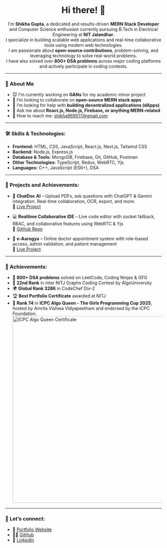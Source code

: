 <h1 align="center">Hi there! 👋</h1>

<p align="center">
I'm <strong>Shikha Gupta</strong>, a dedicated and results-driven <strong>MERN Stack Developer</strong> and Computer Science enthusiast currently pursuing B.Tech in Electrical Engineering at <strong>NIT Jalandhar</strong>.<br/>
I specialize in building scalable web applications and real-time collaborative tools using modern web technologies.<br/>
I am passionate about <strong>open-source contributions</strong>, problem-solving, and leveraging technology to solve real-world problems.<br/>
I have also solved over <strong>800+ DSA problems</strong> across major coding platforms and actively participate in coding contests.
</p>

---

### 💼 About Me

- 🐭 I’m currently working on **GANs** for my academic minor project   
- 👯 I’m looking to collaborate on **open-source MERN stack apps**  
- 🤔 I’m looking for help with **building decentralized applications (dApps)**  
- 💬 Ask me about **React.js, Node.js, Firebase, or anything MERN-related**  
- 💋 How to reach me: [shikha969517@gmail.com](mailto:shikha969517@gmail.com)   

---

### 🛠️ Skills & Technologies:
- **Frontend:** HTML, CSS, JavaScript, React.js, Next.js, Tailwind CSS  
- **Backend:** Node.js, Express.js  
- **Database & Tools:** MongoDB, Firebase, Git, GitHub, Postman  
- **Other Technologies:** TypeScript, Redux, WebRTC, Yjs  
- **Languages:** C++, JavaScript (ES6+), DSA  

---

### 📂 Projects and Achievements:
- 🧠 **ChatDoc AI** – Upload PDFs, ask questions with ChatGPT & Gemini integration. Real-time collaboration, OCR, export, and more.  
  🔗 [Live Project](https://chatpdf-seven-weld.vercel.app/)  

- 💻 **Realtime Collaborative IDE** – Live code editor with socket fallback, RBAC, and collaborative features using WebRTC & Yjs  
  🔗 [GitHub Repo](https://github.com/Shikha-9125/RealtimeIDE)  

- 🏥 **e-Aarogya** – Online doctor appointment system with role-based access, admin validation, and patient management  
  🔗 [Live Project](https://bookmydoc-six.vercel.app/)

---

### 🏅 Achievements:
- 🌟 **800+ DSA problems** solved on LeetCode, Coding Ninjas & GFG  
- 🥈 **22nd Rank** in inter NITJ Graphs Coding Contest by AlgoUniversity  
- 🌍 **Global Rank 3286** in CodeChef Div-2  
- 🏆 **Best Portfolio Certificate** awarded at NITJ   
- 🌟 **Rank 74** in **ICPC Algo Queen - The Girls Programming Cup 2025**, hosted by Amrita Vishwa Vidyapeetham and endorsed by the ICPC Foundation.  
  <img src="/mnt/data/c977fd4b-ec97-435d-831f-142494b7a93f.png" alt="ICPC Algo Queen Certificate" width="600"/>

---

### 🔗 Let’s connect:
- 💼 [Portfolio Website](https://my-portfolio-bay-three-86.vercel.app/)
- 👩‍💻 [GitHub](https://github.com/Shikha-9125)
- 💬 [LinkedIn](https://rb.gy/z3jxvr)
